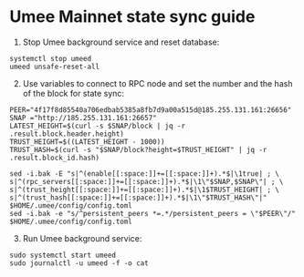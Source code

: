 # Umee Mainnet state sync guide

1. Stop Umee background service and reset database:
```
systemctl stop umeed
umeed unsafe-reset-all
```
2. Use variables to connect to RPC node and set the number and the hash of the block for state sync:
```
PEER="4f17f8d85540a706edbab5385a8fb7d9a00a515d@185.255.131.161:26656"
SNAP ="http://185.255.131.161:26657"
LATEST_HEIGHT=$(curl -s $SNAP/block | jq -r .result.block.header.height)
TRUST_HEIGHT=$((LATEST_HEIGHT - 1000))
TRUST_HASH=$(curl -s "$SNAP/block?height=$TRUST_HEIGHT" | jq -r .result.block_id.hash)

sed -i.bak -E "s|^(enable[[:space:]]+=[[:space:]]+).*$|\1true| ; \
s|^(rpc_servers[[:space:]]+=[[:space:]]+).*$|\1\"$SNAP,$SNAP\"| ; \
s|^(trust_height[[:space:]]+=[[:space:]]+).*$|\1$TRUST_HEIGHT| ; \
s|^(trust_hash[[:space:]]+=[[:space:]]+).*$|\1\"$TRUST_HASH\"|" $HOME/.umee/config/config.toml
sed -i.bak -e "s/^persistent_peers *=.*/persistent_peers = \"$PEER\"/" $HOME/.umee/config/config.toml
```
3. Run Umee background service:
```
sudo systemctl start umeed
sudo journalctl -u umeed -f -o cat
```
